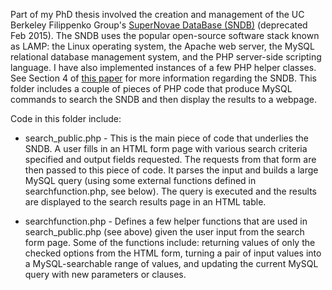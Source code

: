 Part of my PhD thesis involved the creation and management of the UC Berkeley Filippenko Group's [SuperNovae DataBase (SNDB)](http://heracles.astro.berkeley.edu/oldsndb/) (deprecated Feb 2015). The SNDB uses the popular open-source software stack known as LAMP: the Linux operating system, the Apache web server, the MySQL relational database management system, and the PHP server-side scripting language. I have also implemented instances of a few PHP helper classes. See Section 4 of [this paper](http://mnras.oxfordjournals.org/content/425/3/1789.full.pdf) for more information regarding the SNDB. This folder includes a couple of pieces of PHP code that produce MySQL commands to search the SNDB and then display the results to a webpage.

Code in this folder include:

- search_public.php - This is the main piece of code that underlies the SNDB. A user fills in an HTML form page with various search criteria specified and output fields requested. The requests from that form are then passed to this piece of code. It parses the input and builds a large MySQL query (using some external functions defined in searchfunction.php, see below). The query is executed and the results are displayed to the search results page in an HTML table.

- searchfunction.php - Defines a few helper functions that are used in search_public.php (see above) given the user input from the search form page. Some of the functions include: returning values of only the checked options from the HTML form, turning a pair of input values into a MySQL-searchable range of values, and updating the current MySQL query with new parameters or clauses.
